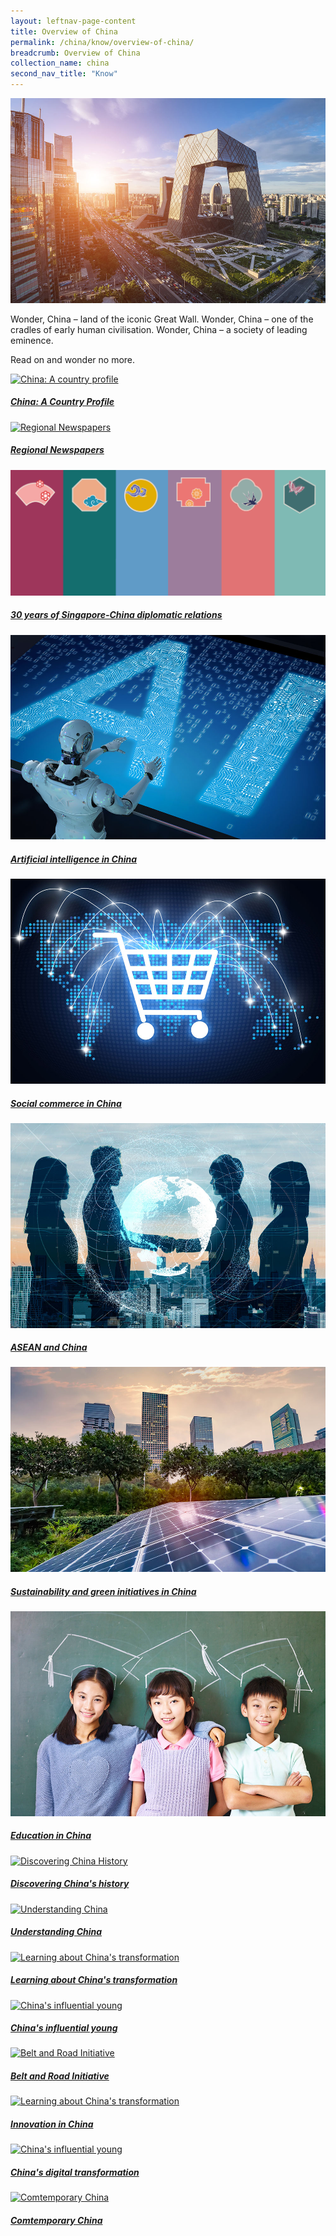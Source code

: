 ```yaml
---
layout: leftnav-page-content
title: Overview of China
permalink: /china/know/overview-of-china/
breadcrumb: Overview of China
collection_name: china
second_nav_title: "Know"
---
```


![banner-china](\images\china\Overview-of-China-new.jpg)

Wonder, China – land of the iconic Great Wall. Wonder, China – one of the cradles of early human civilisation. Wonder, China – a society of leading eminence.

Read on and wonder no more.

<div>
	<div class="row is-multiline">
		<div class="col is-half-tablet padding--bottom--lg">
			<a href="/china/know/overview-of-china/china-a-country-profile/" class="project-link">
				<img src="/images/china-overview/china-profile-small.jpg" alt="China: A country profile" class="project-image">
			<div class="project-card">
				<div class="project-title margin--bottom--xs">
					<h5><b>China: A Country Profile</b></h5>
				</div>
			</div>
			</a>
		</div>
		<div class="col is-half-tablet padding--bottom--lg">
			<a href="/china/know/overview-of-china/regional-newspapers/" class="project-link">
				<img src="/images/china-overview/Regional-Newspapers-small.jpg" alt="Regional Newspapers" class="project-image">
			<div class="project-card">
				<div class="project-title margin--bottom--xs">
					<h5><b>Regional Newspapers</b></h5>
				</div>
			</div>
			</a>
		</div>
	</div>
</div>

<p><p>
<div>
	<div class="row is-multiline">
		<div class="col is-half-tablet padding--bottom--lg">
			<a href="/china/know/overview-of-china/30-years-of-singapore-china-diplomatic-relations/" class="project-link">
				<img src="/images/china-overview/SG-China-relations.png" alt="SG-China 30 years diplomatic relations" class="project-image">
			<div class="project-card">
				<div class="project-title margin--bottom--xs">
					<h5><b>30 years of Singapore-China diplomatic relations</b></h5>
				</div>
			</div>
			</a>
		</div>
		<div class="col is-half-tablet padding--bottom--lg">
			<a href="/china/know/overview-of-china/artificial-intelligence/" class="project-link">
				<img src="/images/china-overview/artificial-intelligence.jpg" alt="artificial-intelligence" class="project-image">
			<div class="project-card">
				<div class="project-title margin--bottom--xs">
					<h5><b>Artificial intelligence in China</b></h5>
				</div>
			</div>
			</a>
		</div>
	</div>
</div>

<p><p>
<div>
	<div class="row is-multiline">
		<div class="col is-half-tablet padding--bottom--lg">
			<a href="/china/know/overview-of-china/social-commerce/" class="project-link">
				<img src="/images/china-overview/social-commerce.jpg" alt="social-commerce" class="project-image">
			<div class="project-card">
				<div class="project-title margin--bottom--xs">
					<h5><b>Social commerce in China</b></h5>
				</div>
			</div>
			</a>
		</div>
		<div class="col is-half-tablet padding--bottom--lg">
			<a href="/china/know/overview-of-china/asean-and-china/" class="project-link">
				<img src="/images/china-overview/asean-and-china.jpg" alt="asean-and-china" class="project-image">
			<div class="project-card">
				<div class="project-title margin--bottom--xs">
					<h5><b>ASEAN and China</b></h5>
				</div>
			</div>
			</a>
		</div>
	</div>
</div>

<p><p>
<div>
	<div class="row is-multiline">
		<div class="col is-half-tablet padding--bottom--lg">
			<a href="/china/know/overview-of-china/sustainability-and-green-initiatives/" class="project-link">
				<img src="/images/china-overview/sustainability.jpg" alt="sustainability" class="project-image">
			<div class="project-card">
				<div class="project-title margin--bottom--xs">
					<h5><b>Sustainability and green initiatives in China</b></h5>
				</div>
			</div>
			</a>
		</div>
		<div class="col is-half-tablet padding--bottom--lg">
			<a href="/china/know/overview-of-china/education/" class="project-link">
				<img src="/images/china-overview/education.jpg" alt="education" class="project-image">
			<div class="project-card">
				<div class="project-title margin--bottom--xs">
					<h5><b>Education in China</b></h5>
				</div>
			</div>
			</a>
		</div>
	</div>
</div>

<p><p>
<div>
	<div class="row is-multiline">
		<div class="col is-half-tablet padding--bottom--lg">
			<a href="/china/know/overview-of-china/discovering-china-history/" class="project-link">
				<img src="/images/china-overview/discovering-china-history-small.jpg" alt="Discovering China History" class="project-image">
			<div class="project-card">
				<div class="project-title margin--bottom--xs">
					<h5><b>Discovering China's history</b></h5>
				</div>
			</div>
			</a>
		</div>
		<div class="col is-half-tablet padding--bottom--lg">
			<a href="/china/know/overview-of-china/understanding-china/" class="project-link">
				<img src="/images/china-overview/understanding-china-small.jpg" alt="Understanding China" class="project-image">
			<div class="project-card">
				<div class="project-title margin--bottom--xs">
					<h5><b>Understanding China</b></h5>
				</div>
			</div>
			</a>
		</div>
	</div>
</div>

<p><p>

<div>
	<div class="row is-multiline">	
		<div class="col is-half-tablet padding--bottom--lg">
			<a href="/china/know/overview-of-china/learning-china-transformation/" class="project-link">
				<img src="/images/china-overview/china-transformation-small.jpg" alt="Learning about China's transformation" class="project-image">
			<div class="project-card">
				<div class="project-title margin--bottom--xs">
					<h5><b>Learning about China's transformation</b></h5>
				</div>
			</div>
			</a>
		</div>
		<div class="col is-half-tablet padding--bottom--lg">
			<a href="/china/know/overview-of-china/china-influential-young/" class="project-link">
				<img src="/images/china-overview/china-influential-small.jpg" alt="China's influential young" class="project-image">
			<div class="project-card">
				<div class="project-title margin--bottom--xs">
					<h5><b>China's influential young</b></h5>
				</div>
			</div>
			</a>
		</div>
	</div>
</div>

<p><p>

<div>
	<div class="row is-multiline">
		<div class="col is-half-tablet padding--bottom--lg">
			<a href="/china/know/overview-of-china/belt-road-initiatives/" class="project-link">
				<img src="/images/china-overview/belt-and-road-initiative-small.jpg" alt="Belt and Road Initiative" class="project-image">
			<div class="project-card">
				<div class="project-title margin--bottom--xs">
					<h5><b>Belt and Road Initiative</b></h5>
				</div>
			</div>
			</a>
		</div>
		<div class="col is-half-tablet padding--bottom--lg">
			<a href="/china/know/overview-of-china/innovation-in-china/" class="project-link">
				<img src="/images/china-overview/innovation-in-china-small.jpg" alt="Learning about China's transformation" class="project-image">
			<div class="project-card">
				<div class="project-title margin--bottom--xs">
					<h5><b>Innovation in China</b></h5>
				</div>
			</div>
			</a>
		</div>
	</div>
</div>

<p><p>

<div>
	<div class="row is-multiline">
		<div class="col is-half-tablet padding--bottom--lg">
			<a href="/china/know/overview-of-china/china-digital-transformation/" class="project-link">
				<img src="/images/china-overview/china-digital-transformation-small.jpg" alt="China's influential young" class="project-image">
			<div class="project-card">
				<div class="project-title margin--bottom--xs">
					<h5><b>China's digital transformation</b></h5>
				</div>
			</div>
			</a>
		</div>
		<div class="col is-half-tablet padding--bottom--lg">
			<a href="/china/know/overview-of-china/contemporary-china/" class="project-link">
				<img src="/images/china-overview/contemporary-china-small.jpg" alt="Comtemporary China" class="project-image">
			<div class="project-card">
				<div class="project-title margin--bottom--xs">
					<h5><b>Comtemporary China</b></h5>
				</div>
			</div>
			</a>
		</div>
	</div>
</div>
